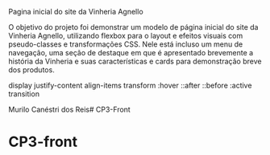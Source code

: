 Pagina inicial do site da Vinheria Agnello

O objetivo do projeto foi demonstrar um modelo de página inicial do site da Vinheria Agnello, utilizando flexbox para o layout e efeitos visuais com pseudo-classes e transformações CSS.
Nele está incluso um menu de navegação, uma seção de destaque em que é apresentado brevemente a história da Vinheria e suas características e cards para demonstração breve dos produtos.

display
justify-content
align-items
transform
:hover
::after
::before
:active
transition

Murilo Canéstri dos Reis# CP3-Front
# CP3-front

